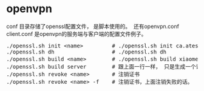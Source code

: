 # openvpn

conf 目录存储了openssl配置文件， 是脚本使用的。  还有openvpn.conf client.conf 是openvpn的服务端与客户端的配置文件例子。


<pre>
./openssl.sh init &lt;name&gt;         # ./openssl.sh init ca.atest.pub
./openssl.sh dh                  # ./openssl.sh dh
./openssl.sh build &lt;name&gt;        # ./openssl.sh build xiaomei    openvpn客户端所用证书。
./openssl.sh build server        # 跟上面一行一样， 只是生成一个证书， openvpn用来做为server证书。
./openssl.sh revoke &lt;name&gt;       # 注销证书
./openssl.sh revoke &lt;name&gt; -f    # 注销证书，上面注销失败的话。

</pre>
